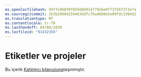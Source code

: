 ```yaml
---
ms.openlocfilehash: 94ffe960f0f859db09147792be0ff3f56f373e7a
ms.sourcegitcommit: 2b3b2d684259463ddfc76ad680e5e09fdc1984d2
ms.translationtype: MT
ms.contentlocale: tr-TR
ms.lasthandoff: 04/08/2020
ms.locfileid: "81432356"
---
```

# <a name="labels-and-projects"></a>Etiketler ve projeler

Bu içerik [Katılımcı kılavuzuna](https://docs.microsoft.com/contribute/dotnet/labels-projects)taşınmıştır.
